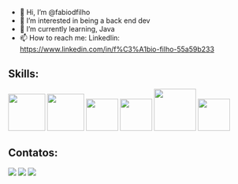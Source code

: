 - 👋 Hi, I’m @fabiodfilho
- 👀 I’m interested in being a back end dev
- 🌱 I’m currently learning, Java 
- 📫 How to reach me: Linkedlin: https://www.linkedin.com/in/f%C3%A1bio-filho-55a59b233

## Skills:
 <img src="https://cdn.jsdelivr.net/gh/devicons/devicon/icons/mysql/mysql-plain-wordmark.svg" width="75" height="75"/> <img src="https://cdn.jsdelivr.net/gh/devicons/devicon/icons/java/java-plain-wordmark.svg" width="75" height="75"/> <img src="https://cdn.jsdelivr.net/gh/devicons/devicon/icons/python/python-plain-wordmark.svg" width="65" height="65"/> <img src="https://cdn.jsdelivr.net/gh/devicons/devicon/icons/javascript/javascript-plain.svg" width="65" height="65"/> <img src="https://cdn.jsdelivr.net/gh/devicons/devicon/icons/amazonwebservices/amazonwebservices-plain-wordmark.svg" width="85" height="85"/> <img src="https://cdn.jsdelivr.net/gh/devicons/devicon/icons/canva/canva-original.svg" width="65" height="65"/>
          
## Contatos:

<div>
<a href="https://www.instagram.com/fabiodfilho/" target="_blank"><img loading="lazy" src="https://img.shields.io/badge/-Instagram-%23E4405F?style=for-the-badge&logo=instagram&logoColor=white" target="_blank"></a>
<a href = "mailto:fabiojosedantasfilho@gmail.com"><img loading="lazy" src="https://img.shields.io/badge/Gmail-D14836?style=for-the-badge&logo=gmail&logoColor=white" target="_blank"></a>
<a href="https://www.linkedin.com/in/f%C3%A1bio-filho-55a59b233/" target="_blank"><img loading="lazy" src="https://img.shields.io/badge/-LinkedIn-%230077B5?style=for-the-badge&logo=linkedin&logoColor=white" target="_blank"></a>   
</div>          
          
          
          
          

          
          
          
          
          
          
          


